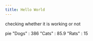 ```yaml
---
title: Hello World
---
```



checking whether it is working or not 

pie
"Dogs" : 386
"Cats" : 85.9
"Rats" : 15
